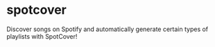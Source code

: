 # spotcover
Discover songs on Spotify and automatically generate certain types of playlists with SpotCover!

